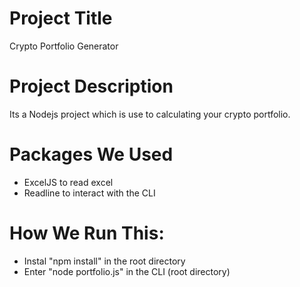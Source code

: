
# Project Title

Crypto Portfolio Generator

# Project Description

Its a Nodejs project which is use to calculating your crypto portfolio.

# Packages We Used
- ExcelJS to read excel 
- Readline to interact with the CLI

# How We Run This:
- Instal "npm install" in the root directory 
- Enter "node portfolio.js" in the CLI (root directory)
